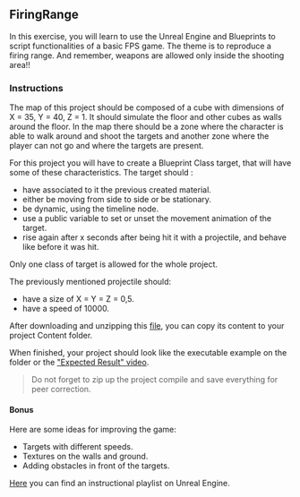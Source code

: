 ## FiringRange

In this exercise, you will learn to use the Unreal Engine and Blueprints to script functionalities of a basic FPS game. The theme is to reproduce a firing range. And remember, weapons are allowed only inside the shooting area!!

### Instructions

The map of this project should be composed of a cube with dimensions of X = 35, Y = 40, Z = 1. It should simulate the floor and other cubes as walls around the floor. In the map there should be a zone where the character is able to walk around and shoot the targets and another zone where the player can not go and where the targets are present.

For this project you will have to create a Blueprint Class target, that will have some of these characteristics. The target should :

- have associated to it the previous created material.
- either be moving from side to side or be stationary.
- be dynamic, using the timeline node.
- use a public variable to set or unset the movement animation of the target.
- rise again after x seconds after being hit it with a projectile, and behave like before it was hit.

Only one class of target is allowed for the whole project.

The previously mentioned projectile should:

- have a size of X = Y = Z = 0,5.
- have a speed of 10000.

After downloading and unzipping this [file](https://assets.01-edu.org/Unreal-Engine-Piscine/FiringRange.zip), you can copy its content to your project Content folder.

When finished, your project should look like the executable example on the folder or the ["Expected Result" video](https://youtu.be/EBibaN-dh_0).

> Do not forget to zip up the project compile and save everything for peer correction.

#### Bonus

Here are some ideas for improving the game:

- Targets with different speeds.
- Textures on the walls and ground.
- Adding obstacles in front of the targets.

[Here](https://www.youtube.com/playlist?list=PLHyAJ_GrRtf9sxZqgfPVM06PrLk8_CWA-) you can find an instructional playlist on Unreal Engine.
